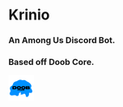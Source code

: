 # Krinio
### An Among Us Discord Bot.








### Based off Doob Core. 
<img src="./images/doobcoreicon.png" alt="Doob Core Logo" width=50/>